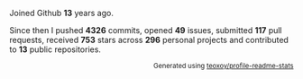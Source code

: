 Joined Github **13** years ago.

Since then I pushed **4326** commits, opened **49** issues, submitted **117** pull requests, received **753** stars across **296** personal projects and contributed to **13** public repositories.

<p align="right"><sub>Generated using <a href="https://github.com/marketplace/actions/profile-readme-stats">teoxoy/profile-readme-stats</a></sub></p>
